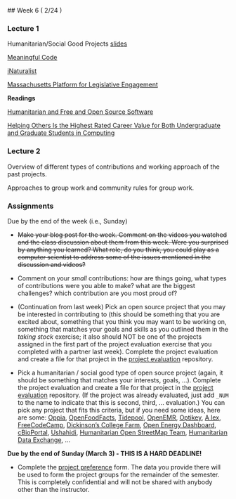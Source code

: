 <div class="week">

<div class="week_heading" markdown="1">
## Week 6 ( 2/24 )
</div>


<div class="column_materials"  markdown="1">



### Lecture 1 


Humanitarian/Social Good Projects  [slides](slides/HFOSS.html)

[Meaningful Code](https://meaningfulcode.org/) 

[iNaturalist](https://www.inaturalist.org/) 



[Massachusetts Platform for Legislative Engagement](https://www.mapletestimony.org/about/mission-and-goals)

__Readings__ 

[Humanitarian and  Free and Open Source Software](https://www.timreview.ca/article/399)

[Helping Others Is the Highest Rated Career Value for Both Undergraduate and Graduate Students in Computing](https://cra.org/crn/2018/11/helping-others-is-the-highest-rated-career-value-for-both-undergraduate-and-graduate-students-in-computing/)



### Lecture 2

Overview of different types of contributions and working approach of
the past projects. 

Approaches to group work and community rules for group work. 

</div>

<div class="column_assign"  markdown="1">




### Assignments

Due by the end of the week (i.e., Sunday)
- ~~Make your blog post for the week. Comment on the videos you watched and the class discussion about them from this week. Were you surprised by anything you learned? What role, do you think, you could play as a computer scientist to address some of the issues mentioned in the discussion and videos?~~ 
- Comment on your _small_ contributions: how are things going, what types of contributions were you able to make? what are the biggest challenges? which contribution are you most proud of? 


- (Continuation from last week) 
Pick an open source project that you may be interested in contributing to (this should be something that you are excited about, something that you think you may want to be working on, something that matches your goals and skills as you outlined them in the _taking stock_ exercise; it also should NOT be one of the projects assigned in the first part of the project evaluation exercise that you completed with a partner last week). Complete the project evaluation and create a file for that project in the [project evaluation](https://github.com/ossd-s25/project-evaluation) repository. 

- Pick a humanitarian / social good type of open source project (again, it should be something that matches your interests, goals, ...).  Complete the project evaluation and create a file for that project in the [project evaluation](https://github.com/ossd-s25/project-evaluation) repository. (If the project was already evaluated, just add `_NUM` to the name to indicate that this is second, third, ... evaluation.) You can pick any project that fits this criteria, but if you need some ideas, here are some:
[Oppia](https://www.oppia.org/splash), [OpenFoodFacts](https://world.openfoodfacts.org/), [Tidepool](https://www.tidepool.org/),  [OpenEMR](https://www.open-emr.org/), [Optikey](http://www.optikey.org/), [A
lex](https://alexjs.com/), [FreeCodeCamp](https://www.freecodecamp.org/), [Dickinson’s College Farm](https://farmdata.dickinson.edu/guest.php), [Open Energy Dashboard](https://openenergydashboard.github.io/), [cBioPortal](https://www.cbioportal.org/), [Ushahidi](https://www.ushahidi.com/), [Humanitarian Open StreetMap Team](https://www.hotosm.org/), [Humanitarian Data Exchange](https://data.humdata.org/), ...

**Due by the end of Sunday (March 3) - THIS IS A HARD DEADLINE!**

- Complete the [project preference](https://forms.gle/2pA8mWuZeYrG3Nfu7) form. The data you provide there will be used to form the project groups for the remainder of the semester. This is completely confidential and will not be shared with anybody other than the instructor.




</div>
</div>
